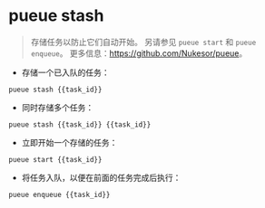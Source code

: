 # pueue stash

> 存储任务以防止它们自动开始。
> 另请参见 `pueue start` 和 `pueue enqueue`。
> 更多信息：<https://github.com/Nukesor/pueue>。

- 存储一个已入队的任务：

`pueue stash {{task_id}}`

- 同时存储多个任务：

`pueue stash {{task_id}} {{task_id}}`

- 立即开始一个存储的任务：

`pueue start {{task_id}}`

- 将任务入队，以便在前面的任务完成后执行：

`pueue enqueue {{task_id}}`